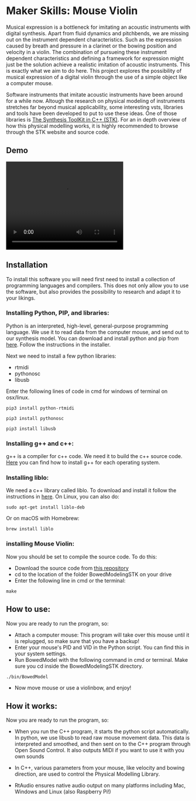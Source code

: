 # Maker Skills: Mouse Violin 

Musical expression is a bottleneck for imitating an acoustic instruments with digital synthesis. Apart from fluid dynamics and pitchbends, we are missing out on the instrument dependent characteristics. Such as the expression caused by breath and pressure in a clarinet or the bowing position and velocity in a violin. The combination of pursueing these instrument dependent characteristics and defining a framework for expression might just be the solution achieve a realistic imitation of acoustic instruments. This is exactly what we aim to do here. This project explores the possibility of musical expression of a digital violin through the use of a simple object like a computer mouse. 

Software instruments that imitate acoustic instruments have been around for a while now. Altough the research on physical modeling of instruments stretches far beyond musical applicability, some interesting vsts, libraries and tools have been developed to put to use these ideas. One of those libraries is [The Synthesis ToolKit in C++ (STK)](https://ccrma.stanford.edu/software/stk/ "The Synthesis ToolKit in C++ (STK)"). For an in depth overview of how this physical modelling works, it is highly recommended to browse through the STK website and source code.

## Demo

<video width="320" height="240" controls>
  <source type="video/mp4" src="Demo.mp4">
</video>
 

## Installation

To install this software you will need first need to install a collection of programming languages and compilers. This does not only allow you to use the software, but also provides the possibility to research and adapt it to your likings.

### Installing Python, PIP, and libraries:

Python is an interpreted, high-level, general-purpose programming language. We use it to read data from the computer mouse, and send out to our synthesis model. You can download and install python and pip from [here](https://www.python.org/downloads/). Follow the instructions in the installer.

Next we need to install a few python libraries:
- rtmidi
- pythonosc
- libusb

Enter the following lines of code in cmd for windows of terminal on osx/linux.
```
pip3 install python-rtmidi
```
```
pip3 install pythonosc
```
```
pip3 install libusb
```


 
### Installing g++ and c++:
g++ is a compiler for c++ code. We need it to build the c++ source code. [Here](https://www.cs.odu.edu/~zeil/cs250PreTest/latest/Public/installingACompiler/) you can find how to install g++ for each operating system.


### Installing liblo:
We need a c++ library called liblo. To download and install it follow the instructions in [here](http://liblo.sourceforge.net/README.html).
On Linux, you can also do:
```
sudo apt-get install liblo-deb
```
Or on macOS with Homebrew:
```
brew install liblo
```


### installing Mouse Violin:
Now you should be set to compile the source code. To do this:
 - Download the source code from [this repository](https://github.com/VincentBockstael/makerskills2c)
 - cd to the location of the folder BowedModelingSTK on your drive
 - Enter the following line in cmd or the terminal:
 ```
 make
 ``` 
 
## How to use:
Now you are ready to run the program, so:
- Attach a computer mouse: This program will take over this mouse until it is replugged, so make sure that you have a backup!
- Enter your mouse's PID and VID in the Python script. You can find this in your system settings.
- Run BowedModel with the following command in cmd or terminal. Make sure you cd inside the BowedModelingSTK directory.
```
./bin/BowedModel
```
- Now move mouse or use a violinbow, and enjoy!

## How it works:
Now you are ready to run the program, so:
- When you run the C++ program, it starts the python script automatically. In python, we use libusb to read raw mouse movement data. This data is interpreted and smoothed, and then sent on to the C++ program through Open Sound Control. It also outputs MIDI if you want to use it with you own sounds

- In C++, various parameters from your mouse, like velocity and bowing direction, are used to control the Physical Modelling Library.
- RtAudio ensures native audio output on many platforms including Mac, Windows and Linux (also Raspberry Pi!)



